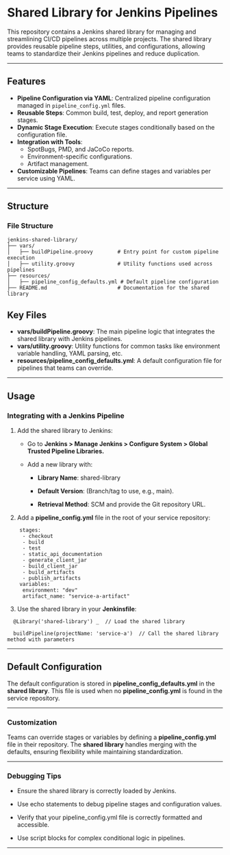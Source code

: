 # Shared Library for Jenkins Pipelines

This repository contains a Jenkins shared library for managing and streamlining CI/CD pipelines across multiple projects. The shared library provides reusable pipeline steps, utilities, and configurations, allowing teams to standardize their Jenkins pipelines and reduce duplication.

---

## Features

- **Pipeline Configuration via YAML**: Centralized pipeline configuration managed in `pipeline_config.yml` files.
- **Reusable Steps**: Common build, test, deploy, and report generation stages.
- **Dynamic Stage Execution**: Execute stages conditionally based on the configuration file.
- **Integration with Tools**:
    - SpotBugs, PMD, and JaCoCo reports.
    - Environment-specific configurations.
    - Artifact management.
- **Customizable Pipelines**: Teams can define stages and variables per service using YAML.

---

## Structure

### File Structure

```plaintext
jenkins-shared-library/
├── vars/
│   ├── buildPipeline.groovy        # Entry point for custom pipeline execution
│   ├── utility.groovy              # Utility functions used across pipelines
├── resources/
│   ├── pipeline_config_defaults.yml # Default pipeline configuration
├── README.md                       # Documentation for the shared library
```

## Key Files

- **vars/buildPipeline.groovy**: The main pipeline logic that integrates the shared library with Jenkins pipelines.
- **vars/utility.groovy**: Utility functions for common tasks like environment variable handling, YAML parsing, etc.
- **resources/pipeline_config_defaults.yml**: A default configuration file for pipelines that teams can override.

---

## Usage

### Integrating with a Jenkins Pipeline
1. Add the shared library to Jenkins:
   - Go to **Jenkins > Manage Jenkins > Configure System > Global Trusted Pipeline Libraries.**

   - Add a new library with:

     - **Library Name**: shared-library

     - **Default Version**: (Branch/tag to use, e.g., main).

     - **Retrieval Method**: SCM and provide the Git repository URL.

2. Add a **pipeline_config.yml** file in the root of your service repository:
```
    stages:
     - checkout
     - build
     - test
     - static_api_documentation
     - generate_client_jar
     - build_client_jar
     - build_artifacts
     - publish_artifacts
    variables:
     environment: "dev"
     artifact_name: "service-a-artifact"
```

3. Use the shared library in your **Jenkinsfile**:
```
  @Library('shared-library') _  // Load the shared library
  
  buildPipeline(projectName: 'service-a')  // Call the shared library method with parameters
```
---

## Default Configuration

The default configuration is stored in **pipeline_config_defaults.yml** in the **shared library**. This file is used when no **pipeline_config.yml** is found in the service repository.

---

### Customization

Teams can override stages or variables by defining a **pipeline_config.yml** file in their repository. The **shared library** handles merging with the defaults, ensuring flexibility while maintaining standardization.

---

### Debugging Tips

- Ensure the shared library is correctly loaded by Jenkins.

- Use echo statements to debug pipeline stages and configuration values.

- Verify that your pipeline_config.yml file is correctly formatted and accessible.

- Use script blocks for complex conditional logic in pipelines.

---